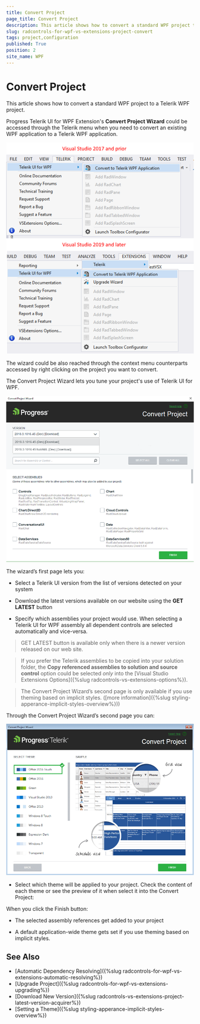 ```yaml
---
title: Convert Project
page_title: Convert Project
description: This article shows how to convert a standard WPF project to a Progress Telerik WPF project.
slug: radcontrols-for-wpf-vs-extensions-project-convert
tags: project,configuration
published: True
position: 2
site_name: WPF
---
```


# Convert Project

This article shows how to convert a standard WPF project to a Telerik WPF project.

Progress Telerik UI for WPF Extension's __Convert Project Wizard__ could be accessed through the Telerik menu when you need to convert an existing WPF application to a Telerik WPF application.

![VSExtentions WPF Overview Menu Convert](images/VSExtentions_WPF_OverviewMenuConvert.png)

The wizard could be also reached through the context menu counterparts accessed by right clicking on the project you want to convert. 

The Convert Project Wizard lets you tune your project's use of Telerik UI for WPF.

![Project Configuration Wizard](images/VSExtensions_WPF_ProjectConvertWizard.png)

The wizard’s first page lets you:        

* Select a Telerik UI version from the list of versions detected on your system

* Download the latest versions available on our website using the __GET LATEST__ button

* Specify which assemblies your project would use. When selecting a Telerik UI for WPF assembly all dependent controls are selected automatically and vice-versa.

>GET LATEST button is available only when there is a newer version released on our web site.
<!-- -->

>If you prefer the Telerik assemblies to be copied into your solution folder, the **Copy referenced assemblies to solution and source control** option could be selected *only* into the [Visual Studio Extensions Options]({%slug radcontrols-vs-extensions-options%}).
<!-- -->
  
>The Convert Project Wizard’s second page is only available if you use theming based on implicit styles. ([more information]({%slug styling-apperance-implicit-styles-overview%}))        

Through the Convert Project Wizard’s second page you can:

![VSExtensions WPF Project Config Wizard Step 2](images/VSExtensions_WPF_ProjectConvert_Themes.png)      

* Select which theme will be applied to your project. Check the content of each theme or see the preview of it when select it into the Convert Project:            

When you click the Finish button:        

* The selected assembly references get added to your project         

* A default application-wide theme gets set if you use theming based on implicit styles.

## See Also  
 * [Automatic Dependency Resolving]({%slug radcontrols-for-wpf-vs-extensions-automatic-resolving%})
 * [Upgrade Project]({%slug radcontrols-for-wpf-vs-extensions-upgrading%})
 * [Download New Version]({%slug radcontrols-vs-extensions-project-latest-version-acquirer%})
 * [Setting a Theme]({%slug styling-apperance-implicit-styles-overview%})